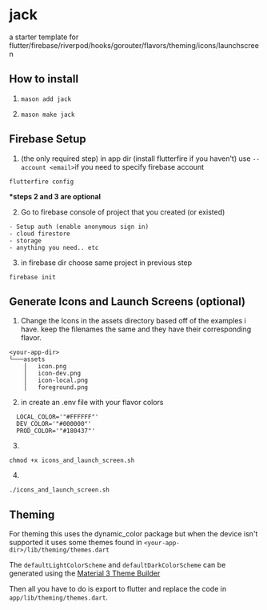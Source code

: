 # jack
a starter template for flutter/firebase/riverpod/hooks/gorouter/flavors/theming/icons/launchscreen

## How to install

1) `mason add jack`

2) `mason make jack`

## Firebase Setup

  1) (the only required step) in app dir (install flutterfire if you haven't)
  use `--account <email>`if you need to specify firebase account
  ```
  flutterfire config
  ```
  
  **\*steps 2 and 3 are optional**

  2) Go to firebase console of project that you created (or existed)
  
    - Setup auth (enable anonymous sign in)
    - cloud firestore
    - storage
    - anything you need.. etc
  
  3) in firebase dir
  choose same project in previous step
  ```
  firebase init
  ```
  
## Generate Icons and Launch Screens (optional)

  1) Change the Icons in the assets directory based off of the examples i have. keep the filenames the same and they have their corresponding flavor.
  ```
  <your-app-dir>
  └───assets
      │   icon.png
      │   icon-dev.png
      │   icon-local.png
      │   foreground.png
  ```
  2) in <your-app-dir> create an .env file with your flavor colors
  ```env
    LOCAL_COLOR='"#FFFFFF"'
    DEV_COLOR='"#000000"'
    PROD_COLOR='"#180437"'
  ```
  
  3)
  ```
  chmod +x icons_and_launch_screen.sh
  ```
  
  4) 
  ```
  ./icons_and_launch_screen.sh
  ```
  
## Theming

For theming this uses the dynamic_color package but when the device isn't supported it uses some themes found in `<your-app-dir>/lib/theming/themes.dart`

The `defaultLightColorScheme` and `defaultDarkColorScheme` can be generated using the [Material 3 Theme Builder](https://m3.material.io/theme-builder#/dynamic)

Then all you have to do is export to flutter and replace the code in `app/lib/theming/themes.dart`.
